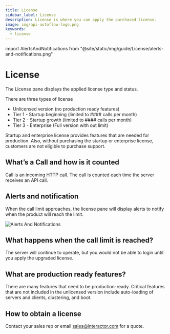 ```yaml
---
title: License
sidebar_label: License
description: License is where you can apply the purchased license.
image: img/api-autoflow-logo.png
keywords:
  - license
---
```


import AlertsAndNotifications from "@site/static/img/guide/License/alerts-and-notifications.png"

# License

The License pane displays the applied license type and status.

There are three types of license

- Unlicensed version (no production ready features)
- Tier 1 - Startup beginning (limited to #### calls per month)
- Tier 2 - Startup growth (limited to #### calls per month)
- Tier 3 - Enterprise (Full version with out limit)

Startup and enterprise license provides features that are needed for production. Also, without purchasing the startup or enterprise license, customers are not eligible to purchase support.

## What’s a Call and how is it counted

Call is an incoming HTTP call. The call is counted each time the server receives an API call.

## Alerts and notification

When the call limit approaches, the license pane will display alerts to notify when the product will reach the limit.

<div class="myResponsiveImg">
    <img src={AlertsAndNotifications} alt="Alerts And Notifications" class = "myResponsiveImg"/>
</div>

## What happens when the call limit is reached?

The server will continue to operate, but you would not be able to login until you apply the upgraded license.

## What are production ready features?

There are many features that need to be production-ready. Critical features that are not included in the unlicensed version include auto-loading of servers and clients, clustering, and boot.

## How to obtain a license

Contact your sales rep or email sales@interactor.com for a quote.
